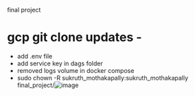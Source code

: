 final project

# gcp git clone updates -

- add .env file
- add service key in dags folder
- removed logs volume in docker compose
- sudo chown -R sukruth_mothakapally:sukruth_mothakapally final_project/![image](https://github.com/Sukruthmothakapally/DAMG7245-Summer2023/assets/107236457/c74eb043-eb09-4c81-8af7-ade98c3f9bd0)
